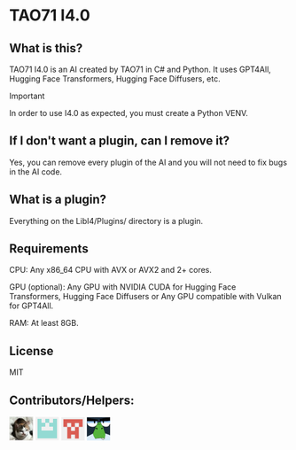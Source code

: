 # TAO71 I4.0
## What is this?
TAO71 I4.0 is an AI created by TAO71 in C# and Python. It uses GPT4All, Hugging Face Transformers, Hugging Face Diffusers, etc.

> [!IMPORTANT]
> In order to use I4.0 as expected, you must create a Python VENV.

## If I don't want a plugin, can I remove it?
Yes, you can remove every plugin of the AI and you will not need to fix bugs in the AI code.

## What is a plugin?
Everything on the LibI4/Plugins/ directory is a plugin.

## Requirements
CPU: Any x86_64 CPU with AVX or AVX2 and 2+ cores.

GPU (optional): Any GPU with NVIDIA CUDA for Hugging Face Transformers, Hugging Face Diffusers or Any GPU compatible with Vulkan for GPT4All.

RAM: At least 8GB.

## License
MIT

## Contributors/Helpers:
[![AlcoftTAO](https://github.com/TAO71-AI/I4.0_Assets/blob/main/Contributors_Helpers/AlcoftTAO.jpeg?raw=true)](https://github.com/alcoftTAO)
[![Coderarduinopython](https://github.com/TAO71-AI/I4.0_Assets/blob/main/Contributors_Helpers/Coderarduinopython.png?raw=true)](https://github.com/coderarduinopython)
[![JLMR08](https://github.com/TAO71-AI/I4.0_Assets/blob/main/Contributors_Helpers/JLMR08.png?raw=true)](https://github.com/Jlmr08)
[![DINOLT](https://github.com/TAO71-AI/I4.0_Assets/blob/main/Contributors_Helpers/DINOLT.jpg?raw=true)](https://www.youtube.com/@GoldenClassicsStudios)
